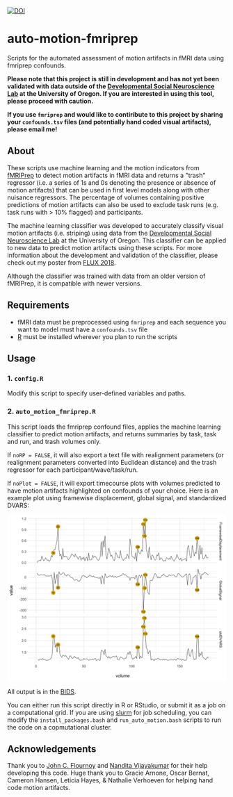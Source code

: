[![DOI](https://zenodo.org/badge/DOI/10.5281/zenodo.1412131.svg)](https://doi.org/10.5281/zenodo.1412131)

# auto-motion-fmriprep
Scripts for the automated assessment of motion artifacts in fMRI data using fmriprep confounds.

**Please note that this project is still in development and has not yet been validated with data outside of the [Developmental Social Neuroscience Lab](https://github.com/dsnlab) at the University of Oregon. If you are interested in using this tool, please proceed with caution.**


**If you use `fmriprep` and would like to contiribute to this project by sharing your `confounds.tsv` files (and potentially hand coded visual artifacts), please email me!**

## About
These scripts use machine learning and the motion indicators from [fMRIPrep](https://github.com/poldracklab/fmriprep) to detect motion artifacts in fMRI data and returns a "trash"  regressor (i.e. a series of 1s and 0s denoting the presence or absence of motion artifacts) that can be used in first level models along with other nuisance regressors. The percentage of volumes containing positive predictions of motion artifacts can also be used to exclude task runs (e.g. task runs with > 10% flagged) and participants.

The machine learning classifier was developed to accurately classify visual motion artifacts (i.e. striping) using data from the [Developmental Social Neuroscience Lab](https://github.com/dsnlab) at the University of Oregon. This classifier can be applied to new data to predict motion artifacts using these scripts. For more information about the development and validation of the classifier, please check out my poster from [FLUX 2018](https://dcosme.github.io/posters/Cosme_FLUX_2018.pdf).

Although the classifier was trained with data from an older version of fMRIPrep, it is compatible with newer versions. 

## Requirements
* fMRI data must be preprocessed using `fmriprep` and each sequence you want to model must have a `confounds.tsv` file
* [R](https://cran.r-project.org/) must be installed wherever you plan to run the scripts

## Usage
### 1. `config.R`
Modify this script to specify user-defined variables and paths.

### 2. `auto_motion_fmriprep.R`
This script loads the fmriprep confound files, applies the machine learning classifier to predict motion artifacts, and returns summaries by task, task and run, and trash volumes only. 

If `noRP = FALSE`, it will also export a text file with realignment parameters (or realignment parameters converted into Euclidean distance) and the trash regressor for each participant/wave/task/run. 

If `noPlot = FALSE`, it will export timecourse plots with volumes predicted to have motion artifacts highlighted on confounds of your choice. Here is an example plot using framewise displacement, global signal, and standardized DVARS:

![example plot](example_plot.png)

All output is in the [BIDS](https://bids.neuroimaging.io/).

You can either run this script directly in R or RStudio, or submit it as a job on a computational grid. If you are using [slurm](https://slurm.schedmd.com/) for job scheduling, you can modify the `install_packages.bash` and `run_auto_motion.bash` scripts to run the code on a copmutational cluster.

## Acknowledgements
Thank you to [John C. Flournoy](https://github.com/jflournoy) and [Nandita Vijayakumar](https://github.com/nandivij) for their help developing this code. Huge thank you to Gracie Arnone, Oscar Bernat, Cameron Hansen, Leticia Hayes, & Nathalie Verhoeven for helping hand code motion artifacts.
